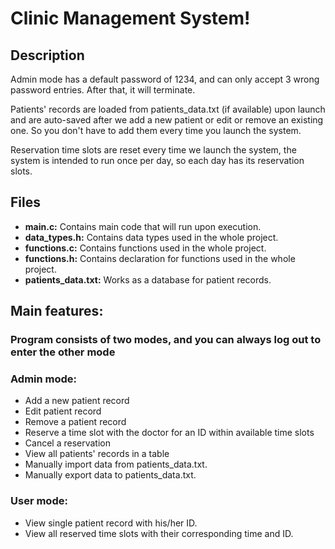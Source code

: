 
# Clinic Management System!

## Description

Admin mode has a default password of 1234, and can only accept 3 wrong password entries. After that, it will terminate.

Patients' records are loaded from patients_data.txt (if available) upon launch and are auto-saved after we add a new patient or edit or remove an existing one. So you don't have to add them every time you launch the system.

Reservation time slots are reset every time we launch the system, the system is intended to run once per day, so each day has its reservation slots.



## Files

- **main.c:** Contains main code that will run upon execution.
- **data_types.h:** Contains data types used in the whole project.
- **functions.c:** Contains functions used in the whole project.
- **functions.h:** Contains declaration for functions used in the whole project.
-  **patients_data.txt:** Works as a database for patient records.



## Main features:

### Program consists of two modes, and you can always log out to enter the other mode
###  Admin mode: 


- Add a new patient record
- Edit patient record
- Remove a patient record
- Reserve a time slot with the doctor for an ID within available time slots
- Cancel a reservation 
- View all patients' records in a table
- Manually import data from patients_data.txt.
- Manually export data to patients_data.txt.

###  User mode: 
- View single patient record with his/her ID.
- View all reserved time slots with their corresponding time and ID.

